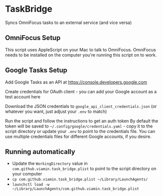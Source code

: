 # TaskBridge

Syncs OmniFocus tasks to an external service (and vice versa)

## OmniFocus Setup

This script uses AppleScript on your Mac to talk to OmniFocus. OmniFocus needs to be installed on the computer you're running this script on to work. 

## Google Tasks Setup

Add Google Tasks as an API at https://console.developers.google.com

Create credentials for OAuth client - you can add your Google account as a test account here

Download the JSON credentials to `google_api_client_credentials.json` (or whatever you want, just adjust your `.env` to match)

Run the script and follow the instructions to get an auth token
By default the token will be saved to `~/.config/google/credentials.yaml` - copy it to the script directory or update your `.env` to point to the credentials file. You can use multiple credentials files for different Google accounts, if you desire.

## Running automatically

* Update the `WorkingDirectory` value in `com.github.viamin.task_bridge.plist` to point to the script directory on your computer
* `cp com.github.viamin.task_bridge.plist ~/Library/LaunchAgents/`
* `launchctl load -w ~/Library/LaunchAgents/com.github.viamin.task_bridge.plist`
